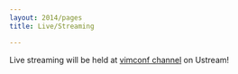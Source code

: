 ```yaml
---
layout: 2014/pages
title: Live/Streaming

---
```

Live streaming will be held at [vimconf channel](http://www.ustream.tv/channel/vimconf) on Ustream!
